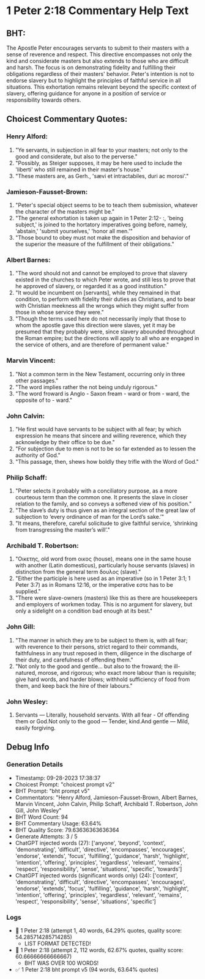 # 1 Peter 2:18 Commentary Help Text

## BHT:
The Apostle Peter encourages servants to submit to their masters with a sense of reverence and respect. This directive encompasses not only the kind and considerate masters but also extends to those who are difficult and harsh. The focus is on demonstrating fidelity and fulfilling their obligations regardless of their masters' behavior. Peter's intention is not to endorse slavery but to highlight the principles of faithful service in all situations. This exhortation remains relevant beyond the specific context of slavery, offering guidance for anyone in a position of service or responsibility towards others.

## Choicest Commentary Quotes:
### Henry Alford:
1. "Ye servants, in subjection in all fear to your masters; not only to the good and considerate, but also to the perverse."
2. "Possibly, as Steiger supposes, it may be here used to include the 'liberti' who still remained in their master's house."
3. "These masters are, as Gerh., 'sævi et intractabiles, duri ac morosi'."

### Jamieson-Fausset-Brown:
1. "Peter's special object seems to be to teach them submission, whatever the character of the masters might be."
2. "The general exhortation is taken up again in 1 Peter 2:12- :, 'being subject,' is joined to the hortatory imperatives going before, namely, 'abstain,' 'submit yourselves,' 'honor all men.'"
3. "Those bound to obey must not make the disposition and behavior of the superior the measure of the fulfillment of their obligations."

### Albert Barnes:
1. "The word should not and cannot be employed to prove that slavery existed in the churches to which Peter wrote, and still less to prove that he approved of slavery, or regarded it as a good institution."
2. "It would be incumbent on [servants], while they remained in that condition, to perform with fidelity their duties as Christians, and to bear with Christian meekness all the wrongs which they might suffer from those in whose service they were."
3. "Though the terms used here do not necessarily imply that those to whom the apostle gave this direction were slaves, yet it may be presumed that they probably were, since slavery abounded throughout the Roman empire; but the directions will apply to all who are engaged in the service of others, and are therefore of permanent value."

### Marvin Vincent:
1. "Not a common term in the New Testament, occurring only in three other passages."
2. "The word implies rather the not being unduly rigorous."
3. "The word froward is Anglo - Saxon fream - ward or from - ward, the opposite of to - ward."

### John Calvin:
1. "He first would have servants to be subject with all fear; by which expression he means that sincere and willing reverence, which they acknowledge by their office to be due."
2. "For subjection due to men is not to be so far extended as to lessen the authority of God."
3. "This passage, then, shews how boldly they trifle with the Word of God."

### Philip Schaff:
1. "Peter selects it probably with a conciliatory purpose, as a more courteous term than the common one. It presents the slave in closer relation to the family, and so conveys a softened view of his position."
2. "The slave’s duty is thus given as an integral section of the great law of subjection to ‘every ordinance of man for the Lord’s sake.’"
3. "It means, therefore, careful solicitude to give faithful service, ‘shrinking from transgressing the master’s will’."

### Archibald T. Robertson:
1. "Οικετης, old word from οικος (house), means one in the same house with another (Latin domesticus), particularly house servants (slaves) in distinction from the general term δουλος (slave)."
2. "Either the participle is here used as an imperative (so in 1 Peter 3:1; 1 Peter 3:7) as in Romans 12:16, or the imperative εστε has to be supplied."
3. "There were slave-owners (masters) like this as there are housekeepers and employers of workmen today. This is no argument for slavery, but only a sidelight on a condition bad enough at its best."

### John Gill:
1. "The manner in which they are to be subject to them is, with all fear; with reverence to their persons, strict regard to their commands, faithfulness in any trust reposed in them, diligence in the discharge of their duty, and carefulness of offending them."
2. "Not only to the good and gentle... but also to the froward; the ill-natured, morose, and rigorous; who exact more labour than is requisite; give hard words, and harder blows; withhold sufficiency of food from them, and keep back the hire of their labours."

### John Wesley:
1. Servants — Literally, household servants. With all fear - Of offending them or God.Not only to the good — Tender, kind.And gentle — Mild, easily forgiving.


## Debug Info
### Generation Details
- Timestamp: 09-28-2023 17:38:37
- Choicest Prompt: "choicest prompt v2"
- BHT Prompt: "bht prompt v5"
- Commentators: "Henry Alford, Jamieson-Fausset-Brown, Albert Barnes, Marvin Vincent, John Calvin, Philip Schaff, Archibald T. Robertson, John Gill, John Wesley"
- BHT Word Count: 94
- BHT Commentary Usage: 63.64%
- BHT Quality Score: 79.63636363636364
- Generate Attempts: 3 / 5
- ChatGPT injected words (27):
	['anyone', 'beyond', 'context', 'demonstrating', 'difficult', 'directive', 'encompasses', 'encourages', 'endorse', 'extends', 'focus', 'fulfilling', 'guidance', 'harsh', 'highlight', 'intention', 'offering', 'principles', 'regardless', 'relevant', 'remains', 'respect', 'responsibility', 'sense', 'situations', 'specific', 'towards']
- ChatGPT injected words (significant words only) (24):
	['context', 'demonstrating', 'difficult', 'directive', 'encompasses', 'encourages', 'endorse', 'extends', 'focus', 'fulfilling', 'guidance', 'harsh', 'highlight', 'intention', 'offering', 'principles', 'regardless', 'relevant', 'remains', 'respect', 'responsibility', 'sense', 'situations', 'specific']

### Logs
- 🔄 1 Peter 2:18 (attempt 1, 40 words, 64.29% quotes, quality score: 54.285714285714285) 
	- LIST FORMAT DETECTED!
- 🔄 1 Peter 2:18 (attempt 2, 112 words, 62.67% quotes, quality score: 60.66666666666667) 
	- BHT WAS OVER 100 WORDS!
- ✅ 1 Peter 2:18 bht prompt v5 (94 words, 63.64% quotes)